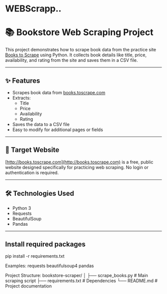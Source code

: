 # WEBScrapp..
# 📚 Bookstore Web Scraping Project

This project demonstrates how to scrape book data from the practice site [Books to Scrape](http://books.toscrape.com) using Python. It collects book details like title, price, availability, and rating from the site and saves them in a CSV file.

---

## ✨ Features

- Scrapes book data from [books.toscrape.com](http://books.toscrape.com)
- Extracts:
  - Title
  - Price
  - Availability
  - Rating
- Saves the data to a CSV file
- Easy to modify for additional pages or fields

---

## 📌 Target Website

[http://books.toscrape.com](http://books.toscrape.com) is a free, public website designed specifically for practicing web scraping. No login or authentication is required.

---

## 🛠️ Technologies Used

- Python 3
- Requests
- BeautifulSoup
- Pandas

---
## Install required packages
pip install -r requirements.txt

Examples:
requests
beautifulsoup4
pandas


Project Structure:
bookstore-scraper/
│
├── scrape_books.py         # Main scraping script
├── requirements.txt         # Dependencies
└── README.md                # Project documentation

